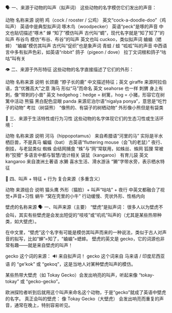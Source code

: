 

🗣️ 一、来源于动物的叫声（拟声词）
这些动物的名字模仿它们发出的声音：


动物	名称来源	说明
鸡（cock / rooster / 公鸡）	英文“cock-a-doodle-doo”（鸡叫声）	英语中是典型拟声词
啄木鸟（woodpecker）	英语“peck”是啄的声音	中文也贴切描述“啄木”
蝉	“知了”模仿叫声	古代叫“蜩”，现代名字就是“知了知了”的叫声
布谷鸟	模仿“布谷、布谷”的叫声	英文也叫 cuckoo，类似拟声词
蛐蛐（蟋蟀）	“蛐蛐”模仿其叫声	古代叫“促织”也是象声词
青蛙 / 蛙	“呱呱”叫的声音	中西语言中多有拟声色彩，如英语“ribbit”
鸽子（pigeon / dove）	拉丁文词根和鸽子“咕咕”叫有关	



👁️ 二、来源于外形特征
这些动物的名字直接描述了它们的外形：


动物	名称来源	说明
长颈鹿	“脖子长的鹿”	中文描述特征；英文 giraffe 来源阿拉伯语，含“优雅高大”之意
海马	形似“马”而命名	英文 seahorse 也一样
刺猬	身上有刺，像“带刺的小兽”	英文 hedgehog：hedge = 树篱，hog = 小猪，形容它在树篱中活动
熊猫	黑白配色显眼	panda 来源尼泊尔语“nigalya ponya”，意思是“吃竹子的动物”
考拉（树袋熊）	“像熊的、有袋子的树栖动物”	外形像小熊但是有袋类


🌱 三、来源于生活特性或行为习性
这些动物的名字体现它们的生态习性或生活环境：


动物	名称来源	说明
河马（hippopotamus）	来自希腊语“河里的马”	实际是半水栖巨兽，不是真马
蝙蝠（bat）	古英语“fluttering mouse（会飞的老鼠）”	夜行、倒挂，与老鼠类似
蜘蛛	会结网捕食	“蛛”与“网”常联用，如蛛丝、蛛网
狐狸	常被称“狡猾”	多语言中都与智慧/诡计相关
袋鼠（kangaroo）	有育儿袋	英文 kangaroo 来自澳洲土著语
水獭	喜水生活、滑水游泳	“獭”字带水旁，表示栖水特征


🔄 四、叫声 + 特征 + 行为 复合来源（多重含义）

动物	来源组合	说明
猫头鹰	外形（猫脸）+ 叫声“咕咕” + 夜行	中英文都融合了视觉+声音+习性
蜗牛	“窝在壳里的小牛”	行动缓慢、壳状外形、性格内向



壁虎的名称来源
🗣️ 一、叫声来源（主要）
“壁虎”是拟声词：
很多人以为壁虎不会叫，其实有些壁虎是会发出短促的“吱吱”或“叽叽”叫声的（尤其是某些热带种类，如大壁虎）。

在中文里，“壁虎”这个名字有可能是模仿其叫声而来的一种说法，类似于古人对声音的拟写，比如“蝉”=知了，“蛐蛐”=蟋蟀。
壁虎的英文是 gecko，它的词源也非常有趣——就是来自壁虎的叫声！


gecko 这个词的来源：
🔊 来自拟声词！
gecko 这个词来自 马来语 / 印度尼西亚语 的 “ge'kok” 或 “gekoq”，这是当地人对某种壁虎叫声的模仿。

某些热带大壁虎（如 Tokay Gecko）会发出响亮的叫声，听起来像 “tokay-tokay” 或 “gecko-gecko”。

欧洲探险者听到后就用这个叫声来命名这个动物，于是“gecko”就成了英语中壁虎的名字。
真正会叫的壁虎：
像 Tokay Gecko（大壁虎） 会发出响亮而重复的声音，通常在晚上，特别容易听见。
